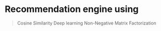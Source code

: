 # Recommendation engine using 

> Cosine Similarity
> Deep learning
> Non-Negative Matrix Factorization
